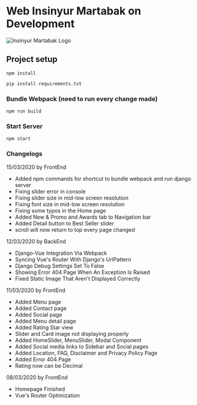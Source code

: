 # Web Insinyur Martabak on Development
![Insinyur Martabak Logo](src/assets/img/logo.png)
## Project setup
```
npm install

pip install requirements.txt
```

### Bundle Webpack (need to run every change made)
```
npm run build

```

### Start Server
```
npm start

```

### Changelogs
15/03/2020 by FrontEnd
- Added npm commands for shortcut to bundle webpack and run django server
- Fixing slider error in console
- Fixing slider size in mid-low screen resolution
- Fixing font size in mid-low screen resolution
- Fixing some typos in the Home page
- Added New & Promo and Awards tab to Navigation bar
- Added Detail button to Best Seller slider
- scroll will now return to top every page changed

12/03/2020 by BackEnd
- Django-Vue Integration Via Webpack
- Syncing Vue's Router With Django's UrlPattern
- Django Debug Settings Set To False
- Showing Error 404 Page When An Exception Is Raised
- Fixed Static Image That Aren't Displayed Correctly

11/03/2020 by FrontEnd
- Added Menu page
- Added Contact page
- Added Social page
- Added Menu detail page
- Added Rating Star view
- Slider and Card image not displaying properly
- Added HomeSlider, MenuSlider, Modal Component
- Added Social media links to Sidebar and Social pages
- Added Location, FAQ, Disclaimer and Privacy Policy Page
- Added Error 404 Page
- Rating now can be Decimal

08/03/2020 by FrontEnd
- Homepage Finished
- Vue's Router Optimization
